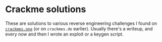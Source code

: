 # Crackme solutions

These are solutions to various reverse engineering challenges I found on [`crackmes.one`](https://crackmes.one/) (or on `crackmes.de` earlier). Usually there's a writeup, and every now and then I wrote an exploit or a keygen script.
